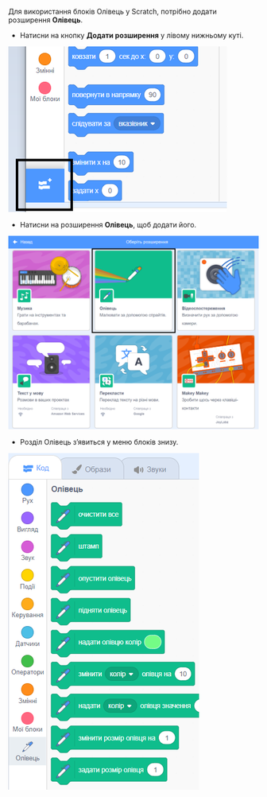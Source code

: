 Для використання блоків Олівець у Scratch, потрібно додати розширення **Олівець**.

+ Натисни на кнопку **Додати розширення** у лівому нижньому куті.

![кнопку додавання розширення виділена](images/add-extension-annotated.png)

+ Натисни на розширення **Олівець**, щоб додати його.

![розширення олівець виділено](images/click-pen-annotated.png)

+ Розділ Олівець з’явиться у меню блоків знизу.

![блоки розширення олівець](images/pen-extension-blocks.png)
